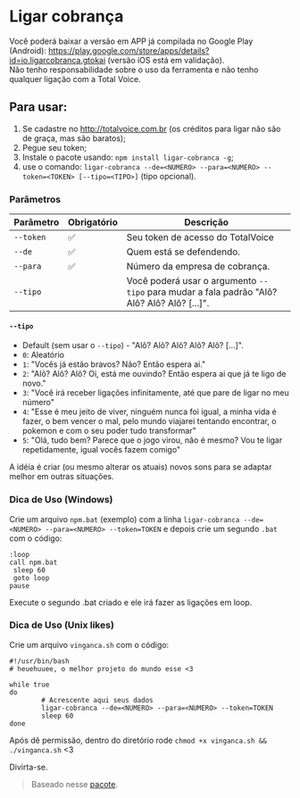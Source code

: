 # Ligar cobrança
Você poderá baixar a versão em APP já compilada no Google Play (Android): https://play.google.com/store/apps/details?id=io.ligarcobranca.gtokai (versão iOS está em validação).  
Não tenho responsabilidade sobre o uso da ferramenta e não tenho qualquer ligação com a Total Voice.
## Para usar:

1. Se cadastre no http://totalvoice.com.br (os créditos para ligar não são de graça, mas são baratos);
2. Pegue seu token;
3. Instale o pacote usando: `npm install ligar-cobranca -g`;
4. use o comando: `ligar-cobranca --de=<NUMERO> --para=<NUMERO> --token=<TOKEN> [--tipo=<TIPO>]` (tipo opcional).

### Parâmetros

| Parâmetro | Obrigatório        | Descrição                                                                                    |
|-----------|--------------------|----------------------------------------------------------------------------------------------|
| `--token` | :white_check_mark: | Seu token de acesso do TotalVoice                                                            |
| `--de`    | :white_check_mark: | Quem está se defendendo.                                                                     |
| `--para`  | :white_check_mark: | Número da empresa de cobrança.                                                               |
| `--tipo`  |                    | Você poderá usar o argumento `--tipo` para mudar a fala padrão "Alô? Alô? Alô? Alô? [...]".  |

#### `--tipo`

- Default (sem usar o `--tipo`) - "Alô? Alô? Alô? Alô? Alô? [...]".
- `0`: Aleatório  
- `1`: "Vocês já estão bravos? Não? Então espera ai."  
- `2`: "Alô? Alô? Alô? Oi, está me ouvindo? Então espera ai que já te ligo de novo."  
- `3`: "Você irá receber ligações infinitamente, até que pare de ligar no meu número"  
- `4`: "Esse é meu jeito de viver, ninguém nunca foi igual, a minha vida é fazer, o bem vencer o mal, pelo mundo viajarei tentando encontrar, o pokemon e com o seu poder tudo transformar"  
- `5`: "Olá, tudo bem? Parece que o jogo virou, não é mesmo? Vou te ligar repetidamente, igual vocês fazem comigo"  

A idéia é criar (ou mesmo alterar os atuais) novos sons para se adaptar melhor em outras situações.  

### Dica de Uso (Windows)  
  
Crie um arquivo `npm.bat` (exemplo) com a linha `ligar-cobranca --de=<NUMERO> --para=<NUMERO> --token=TOKEN` e depois crie um segundo `.bat` com o código:

```
:loop
call npm.bat
 sleep 60
 goto loop
pause
```
Execute o segundo .bat criado e ele irá fazer as ligações em loop.  


### Dica de Uso (Unix likes)

Crie um arquivo `vinganca.sh` com o código:
```shell
#!/usr/bin/bash
# heuehuuee, o melhor projeto do mundo esse <3

while true
do
        # Acrescente aqui seus dados
        ligar-cobranca --de=<NUMERO> --para=<NUMERO> --token=TOKEN
        sleep 60
done
```
Após dê permissão, dentro do diretório rode `chmod +x vinganca.sh && ./vinganca.sh` <3


Divirta-se.

> Baseado nesse [pacote](https://github.com/haskellcamargo/gemidao-do-zap).  

